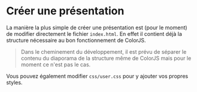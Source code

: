 # Créer une présentation
La manière la plus simple de créer une présentation est (pour le moment) de modifier directement le fichier `index.html`. En effet il contient déjà la structure nécessaire au bon fonctionnement de ColorJS.
> Dans le cheminement du développement, il est prévu de séparer le contenu du diaporama de la structure même de ColorJS mais pour le moment ce n'est pas le cas.

Vous pouvez également modifier `css/user.css` pour y ajouter vos propres styles.
